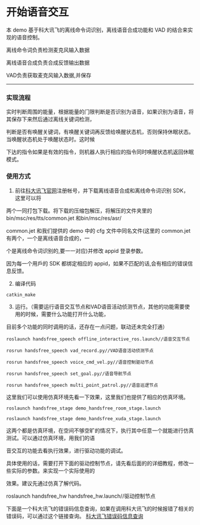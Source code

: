 

# 开始语音交互 

本 demo 基于科大讯⻜的离线命令词识别，离线语音合成功能和 VAD 的结合来实现的语音控制。

离线命令词负责检测⻨克⻛输入数据

离线语音合成负责合成反馈输出数据

VAD负责获取⻨克⻛输入数据,并保存


-----

### 实现流程 

实时判断周围的能量，根据能量的⻔限判断是否识别为语音，如果识别为语音，将其保存下来然后通过离线关键词检测，

判断是否有唤醒关键词，有唤醒关键词再反馈给唤醒状态机，否则保持休眠状态。当唤醒状态机处于唤醒状态时。这时候

下达的指令如果是有效的指令，则机器人执行相应的指令同时唤醒状态机返回休眠模式。 

### 使用方式   

1. 前往[科大讯飞官网](https://www.xfyun.cn/)注册帐号，并下载离线语音合成和离线命令词识别 SDK，这里可以将

两个一同打包下载。将下载的压缩包解压，将解压的文件夹里的 bin/msc/res/tts/common.jet 和bin/msc/res/asr/

common.jet 和我们提供的 demo 中的 cfg 文件中同名文件(这里的 common.jet 有两个，一个是离线语音合成的，一

个是离线命令词识别的,要一一对应)并修改 appid 登录参数。

因为每一个用戶的 SDK 都绑定相应的 appid，如果不匹配的话,会有相应的错误信息反馈。

2. 编译代码 

`catkin_make` 

3. 运行。（需要运行语音交互节点和VAD语音活动侦测节点，其他的功能需要使用的时候，需要什么功能打开什么功能，

目前多个功能的同时调用的话，还存在一点问题，联动还未完全打通）

```
roslaunch handsfree_speech offline_interactive_ros.launch//语音交互节点

rosrun handsfree_speech vad_record.py//VAD语音活动侦测节点

rosrun handsfree_speech voice_cmd_vel.py//语音控制驱动节点

rosrun handsfree_speech set_goal.py//语音导航节点

rosrun handsfree_speech multi_point_patrol.py//语音巡逻节点

```

这里我们可以使用仿真环境先看一下效果，这里我们也提供了相应的仿真环境。


```
roslaunch handsfree_stage demo_handsfree_room_stage.launch

roslaunch handsfree_stage demo_handsfree_xuda_stage.launch

```

这两个都是仿真环境，在空间不够空旷的情况下，执行其中任意一个就能进行仿真测试。可以通过仿真环境，用我们的语

音交互的功能去看执行效果，进行驱动功能的调试。

具体使用的话，需要打开下面的驱动控制节点，请先看后面的的详细教程，修改一些实际的参数。来实现一个实际使用的

效果。建议先通过仿真了解代码。

roslaunch handsfree_hw handsfree_hw.launch//驱动控制节点

下面是一个科大讯飞的错误码信息查询，如果在调用科大讯飞的时候报错了相关的错误码，可以通过这个链接查询。
[科大讯飞错误码信息查询](https://www.xfyun.cn/document/error-code)
